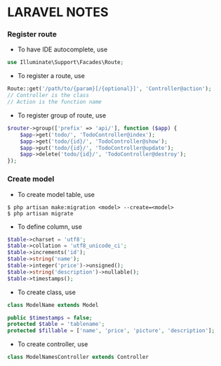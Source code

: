 # LARAVEL NOTES
### Register route
- To have IDE autocomplete, use
```php
use Illuminate\Support\Facades\Route;
```
- To register a route, use
```php
Route::get('/path/to/{param}[/{optional}]', 'Controller@action');
// Controller is the class
// Action is the function name
```
- To register group of route, use
```php
$router->group(['prefix' => 'api/'], function ($app) {
    $app->get('todo/', 'TodoController@index');
    $app->get('todo/{id}/', 'TodoController@show');
    $app->put('todo/{id}/', 'TodoController@update');
    $app->delete('todo/{id}/', 'TodoController@destroy');
});
```
### Create model
- To create model table, use
```
$ php artisan make:migration <model> --create=<model>
$ php artisan migrate
```
- To define column, use
```php
$table->charset = 'utf8';
$table->collation = 'utf8_unicode_ci';
$table->increments('id');
$table->string('name');
$table->integer('price')->unsigned();
$table->string('description')->nullable();
$table->timestamps();
```
- To create class, use
```php
class ModelName extends Model
```
```php
public $timestamps = false;
protected $table = 'tablename';
protected $fillable = ['name', 'price', 'picture', 'description'];
```
- To create controller, use
```php
class ModelNamesController extends Controller